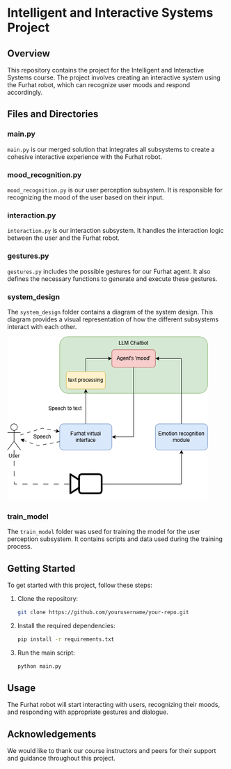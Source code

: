 # Intelligent and Interactive Systems Project

## Overview
This repository contains the project for the Intelligent and Interactive Systems course. The project involves creating an interactive system using the Furhat robot, which can recognize user moods and respond accordingly.

## Files and Directories

### main.py
`main.py` is our merged solution that integrates all subsystems to create a cohesive interactive experience with the Furhat robot.

### mood_recognition.py
`mood_recognition.py` is our user perception subsystem. It is responsible for recognizing the mood of the user based on their input.

### interaction.py
`interaction.py` is our interaction subsystem. It handles the interaction logic between the user and the Furhat robot.

### gestures.py
`gestures.py` includes the possible gestures for our Furhat agent. It also defines the necessary functions to generate and execute these gestures.

### system_design
The `system_design` folder contains a diagram of the system design. This diagram provides a visual representation of how the different subsystems interact with each other.

![System Design Diagram](system_design/system_architecture.png)

### train_model
The `train_model` folder was used for training the model for the user perception subsystem. It contains scripts and data used during the training process.

## Getting Started
To get started with this project, follow these steps:

1. Clone the repository:
    ```bash
    git clone https://github.com/yourusername/your-repo.git
    ```
2. Install the required dependencies:
    ```bash
    pip install -r requirements.txt
    ```
3. Run the main script:
    ```bash
    python main.py
    ```

## Usage
The Furhat robot will start interacting with users, recognizing their moods, and responding with appropriate gestures and dialogue.

## Acknowledgements
We would like to thank our course instructors and peers for their support and guidance throughout this project.